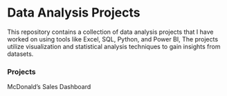 # Data Analysis Projects
This repository contains a collection of data analysis projects that I have worked on using tools like Excel, SQL, Python, and Power BI, The projects utilize visualization and statistical analysis techniques to gain insights from datasets.
### Projects
McDonald’s Sales Dashboard
